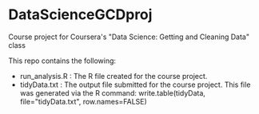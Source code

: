 # DataScienceGCDproj
Course project for Coursera's "Data Science: Getting and Cleaning Data" class

This repo contains the following:
* run_analysis.R : The R file created for the course project.
* tidyData.txt : The output file submitted for the course project. This file was generated via the R command: write.table(tidyData, file="tidyData.txt", row.names=FALSE)
